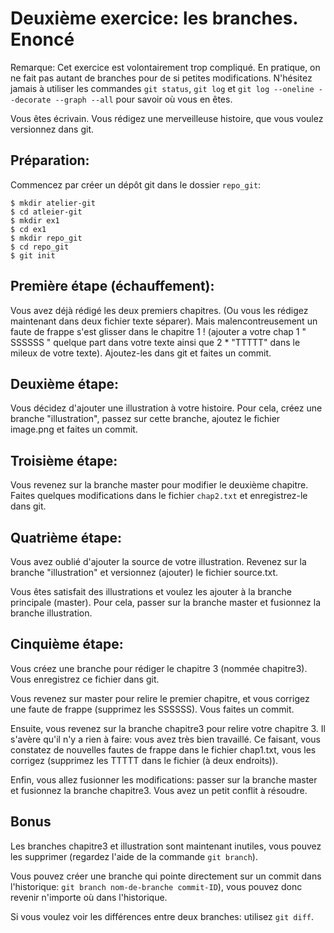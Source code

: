 Deuxième exercice: les branches. Enoncé
=======================================

Remarque: Cet exercice est volontairement trop compliqué. En pratique, on ne fait pas autant de branches pour de si petites modifications. N'hésitez jamais à utiliser les commandes `git status`, `git log` et `git log --oneline --decorate --graph --all` pour savoir où vous en êtes.


Vous êtes écrivain. Vous rédigez une merveilleuse histoire, que vous voulez versionnez dans git.

Préparation:
------------

Commencez par créer un dépôt git dans le dossier `repo_git`:
```
$ mkdir atelier-git
$ cd atleier-git
$ mkdir ex1
$ cd ex1
$ mkdir repo_git
$ cd repo_git
$ git init
```

Première étape (échauffement):
-----------------------------

Vous avez déjà rédigé les deux premiers chapitres.
(Ou vous les rédigez maintenant dans deux fichier texte séparer).
Mais malencontreusement un faute de frappe s'est glisser dans le chapitre 1 ! (ajouter a votre chap 1 " SSSSSS " quelque part dans votre texte ainsi que 2 * "TTTTT" dans le mileux de votre texte).
Ajoutez-les dans git et faites un commit.

Deuxième étape:
---------------

Vous décidez d'ajouter une illustration à votre histoire. Pour cela, créez une branche "illustration", passez sur cette branche, ajoutez le fichier image.png et faites un commit.

Troisième étape:
----------------

Vous revenez sur la branche master pour modifier le deuxième chapitre. Faites quelques modifications dans le fichier `chap2.txt` et enregistrez-le dans git.

Quatrième étape:
---------------

Vous avez oublié d'ajouter la source de votre illustration. Revenez sur la branche "illustration" et versionnez (ajouter) le fichier source.txt.

Vous êtes satisfait des illustrations et voulez les ajouter à la branche principale (master). Pour cela, passer sur la branche master et fusionnez la branche illustration.

Cinquième étape:
----------------

Vous créez une branche pour rédiger le chapitre 3 (nommée chapitre3).
Vous enregistrez ce fichier dans git.

Vous revenez sur master pour relire le premier chapitre, et vous corrigez une faute de frappe (supprimez les SSSSSS). Vous faites un commit.

Ensuite, vous revenez sur la branche chapitre3 pour relire votre chapitre 3. Il s'avère qu'il n'y a rien à faire: vous avez très bien travaillé.
Ce faisant, vous constatez de nouvelles fautes de frappe dans le fichier chap1.txt, vous les corrigez (supprimez les TTTTT dans le fichier (à deux endroits)).

Enfin, vous allez fusionner les modifications: passer sur la branche master et fusionnez la branche chapitre3. Vous avez un petit conflit à résoudre.

Bonus
-----

Les branches chapitre3 et illustration sont maintenant inutiles, vous pouvez les supprimer (regardez l'aide de la commande  `git branch`).

Vous pouvez créer une branche qui pointe directement sur un commit dans l'historique: `git branch nom-de-branche commit-ID`), vous pouvez donc revenir n'importe où dans l'historique.

Si vous voulez voir les différences entre deux branches: utilisez `git diff`.

